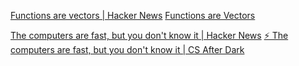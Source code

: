 
[Functions are vectors | Hacker News](https://news.ycombinator.com/item?id=36921446)
[Functions are Vectors](https://thenumb.at/Functions-are-Vectors/)

[The computers are fast, but you don't know it | Hacker News](https://news.ycombinator.com/item?id=31769294)
[⚡️ The computers are fast, but you don't know it | CS After Dark](https://shvbsle.in/computers-are-fast-but-you-dont-know-it-p1/)
